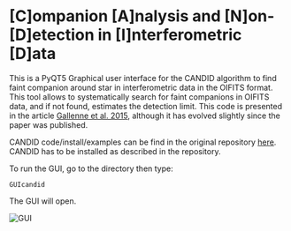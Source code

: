 # [C]ompanion [A]nalysis and [N]on-[D]etection in [I]nterferometric [D]ata

This is a PyQT5 Graphical user interface for the CANDID algorithm to find faint companion around star in interferometric data in the OIFITS format. This tool allows to systematically search for faint companions in OIFITS data, and if not found, estimates the detection limit. This code is presented in the article [Gallenne et al. 2015](https://ui.adsabs.harvard.edu/abs/2015A%26A...579A..68G/abstract), although it has evolved slightly since the paper was published.

CANDID code/install/examples can be find in the original repository [here](https://github.com/amerand/CANDID). CANDID has to be installed as described in the repository.

To run the GUI, go to the directory then type:

```
GUIcandid 
```

The GUI will open.

![GUI](/images/figure1.png)

